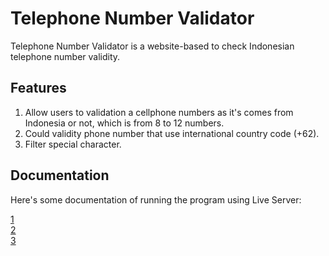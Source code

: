 # Telephone Number Validator

Telephone Number Validator is a website-based to check Indonesian telephone number validity.

## Features

1. Allow users to validation a cellphone numbers as it's comes from Indonesia or not, which is from 8 to 12 numbers.
2. Could validity phone number that use international country code (+62).
3. Filter special character.

## Documentation

Here's some documentation of running the program using Live Server:

[1](https://github.com/raaflahar/telephone-number-validator/blob/main/assets/img/1.png?raw=true)
</br>
[2](https://github.com/raaflahar/telephone-number-validator/blob/main/assets/img/2.png?raw=true)
</br>
[3](https://github.com/raaflahar/telephone-number-validator/blob/main/assets/img/3.png?raw=true)
